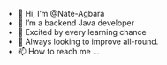 - 👋 Hi, I’m @Nate-Agbara
- 👀 I’m a backend Java developer
- 🌱 Excited by every learning chance
- 💞️ Always looking to improve all-round.
- 📫 How to reach me ...

<!---
Nate-Agbara/Nate-Agbara is a ✨ special ✨ repository because its `README.md` (this file) appears on your GitHub profile.
You can click the Preview link to take a look at your changes.
--->
